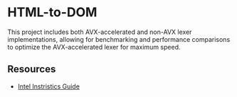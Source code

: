 # HTML-to-DOM
This project includes both AVX-accelerated and non-AVX lexer implementations, allowing for benchmarking and performance comparisons to optimize the AVX-accelerated lexer for maximum speed.

## Resources
- [Intel Instristics Guide](https://www.intel.com/content/www/us/en/docs/intrinsics-guide/index.html#ig_expand=13,40&avxnewtechs=AVX,AVX2)
